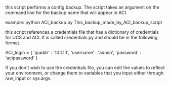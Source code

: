 this script performs a config backup. The script takes an argument on the command line for the backup name that will appear in ACI. 

example: python ACI_backup.py This_backup_made_by_ACI_backup_script

this script references a credentials file that has a dictionary of credentials for UCS and ACI. It is called credentials.py and should be in the following format.

ACI_login = { 'ipaddr' : '10.1.1.1', 'username' : 'admin', 'password' : 'acipassword' }


If you don't wish to use the credentials file, you can edit the values to reflect your environment, or change them to variables that you input either through raw_input or sys.argv.
